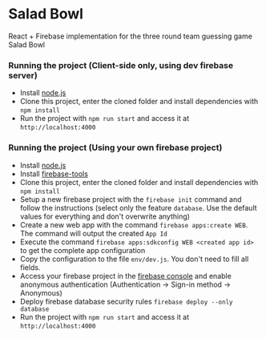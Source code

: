 Salad Bowl
=======

React + Firebase implementation for the three round team guessing game Salad Bowl


### Running the project (Client-side only, using dev firebase server)

- Install [node.js](https://nodejs.org/)
- Clone this project, enter the cloned folder and install dependencies with `npm install`
- Run the project with `npm run start` and access it at `http://localhost:4000`

### Running the project (Using your own firebase project)

- Install [node.js](https://nodejs.org/)
- Install [firebase-tools](https://firebase.google.com/docs/cli)
- Clone this project, enter the cloned folder and install dependencies with `npm install`
- Setup a new firebase project with the `firebase init` command and follow the instructions (select only the feature `database`. Use the default values for everything and don't overwrite anything)
- Create a new web app with the command `firebase apps:create WEB`. The command will output the created `App Id`
- Execute the command `firebase apps:sdkconfig WEB <created app id>` to get the complete app configuration
- Copy the configuration to the file `env/dev.js`. You don't need to fill all fields.
- Access your firebase project in the [firebase console](https://console.firebase.google.com/) and enable anonymous authentication (Authentication → Sign-in method → Anonymous)
- Deploy firebase database security rules `firebase deploy --only database`
- Run the project with `npm run start` and access it at `http://localhost:4000`
